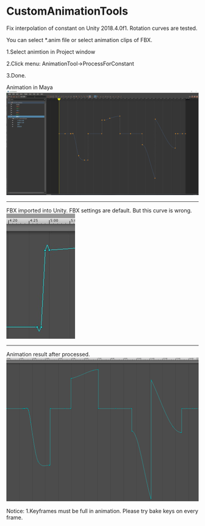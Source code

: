 # CustomAnimationTools

Fix interpolation of constant on Unity 2018.4.0f1.
Rotation curves are tested.

You can select *.anim file or select animation clips of FBX.

1.Select animtion in Project window

2.Click menu: AnimationTool->ProcessForConstant

3.Done.

Animation in Maya
![Correct curve](https://github.com/unity-cn/CustomAnimationTools/blob/master/AnimationTools/Assets/TestCase2/_correct_curve.png)

---

FBX imported into Unity. FBX settings are default. But this curve is wrong.
![Wrong curve](https://github.com/unity-cn/CustomAnimationTools/blob/master/AnimationTools/Assets/TestCase2/_wrong_curve.jpg)

---
Animation result after processed.
![Result curve](https://github.com/unity-cn/CustomAnimationTools/blob/master/AnimationTools/Assets/TestCase2/_result_curve.png)

Notice:
1.Keyframes must be full in animation. Please try bake keys on every frame.
